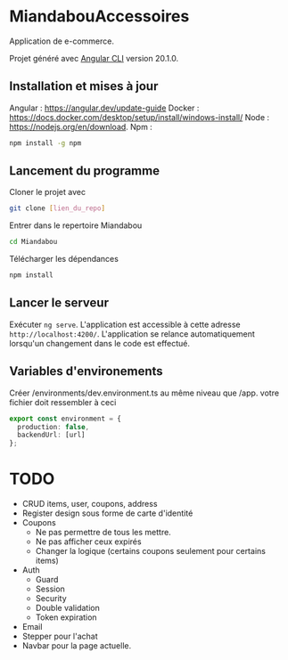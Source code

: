 # MiandabouAccessoires
Application de e-commerce.

Projet généré avec [Angular CLI](https://github.com/angular/angular-cli) version 20.1.0.


## Installation et mises à jour
Angular : https://angular.dev/update-guide
Docker : https://docs.docker.com/desktop/setup/install/windows-install/
Node : https://nodejs.org/en/download.
Npm : 
```bash
npm install -g npm
```


## Lancement du programme
Cloner le projet avec 
```bash
git clone [lien_du_repo]
```

Entrer dans le repertoire Miandabou
```bash
cd Miandabou
```

Télécharger les dépendances
```bash
npm install
```

## Lancer le serveur
Exécuter `ng serve`. L'application est accessible à cette adresse `http://localhost:4200/`. L'application se relance automatiquement lorsqu'un changement dans le code est effectué.

## Variables d'environements
Créer /environments/dev.environment.ts au même niveau que /app.
votre fichier doit ressembler à ceci
```typescript
export const environment = {
  production: false,
  backendUrl: [url]
};
```

# TODO
* CRUD items, user, coupons, address
* Register design sous forme de carte d'identité
* Coupons
    * Ne pas permettre de tous les mettre.
    * Ne pas afficher ceux expirés
    * Changer la logique (certains coupons seulement pour certains items)
* Auth
    * Guard
    * Session
    * Security
    * Double validation
    * Token expiration
* Email
* Stepper pour l'achat
* Navbar pour la page actuelle.
